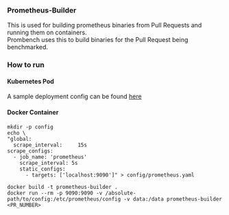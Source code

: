 ### Prometheus-Builder

This is used for building prometheus binaries from Pull Requests and running them on containers.  
Prombench uses this to build binaries for the Pull Request being benchmarked.

### How to run

#### Kubernetes Pod

A sample deployment config can be found [here](../../components/prombench/manifests/benchmark/3_prometheus-test.yaml#L736)

#### Docker Container

```
mkdir -p config
echo \
"global:
  scrape_interval:     15s
scrape_configs:
  - job_name: 'prometheus'
    scrape_interval: 5s
    static_configs:
      - targets: ['localhost:9090']" > config/prometheus.yaml

docker build -t prometheus-builder .
docker run --rm -p 9090:9090 -v /absolute-path/to/config:/etc/prometheus/config -v data:/data prometheus-builder <PR_NUMBER> 
```
